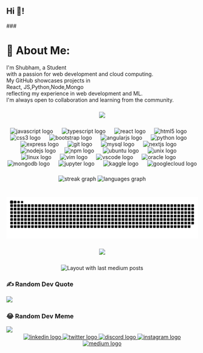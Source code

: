 <h2 align="left">Hi 👋! </h2>
###

# 💫 About Me:
I'm Shubham, a Student<br>with a passion for web development and cloud computing. <br>My GitHub showcases projects in<br> React, JS,Python,Node,Mongo<br> reflecting my experience in  web development and ML. <br>I'm always open to collaboration and learning from the community.
###

<div align="center">
  <img height="180" src="https://media.giphy.com/media/Nx0rz3jtxtEre/giphy.gif?cid=790b7611kl8epwswarqzd7fwf5gul79qy7p1cmc38g1t3udd&ep=v1_gifs_search&rid=giphy.gif&ct=g"  />
</div>

###

<div align="center">
  <img src="https://cdn.jsdelivr.net/gh/devicons/devicon/icons/javascript/javascript-original.svg" height="50" alt="javascript logo"  />
  <img width="15" />
  <img src="https://cdn.jsdelivr.net/gh/devicons/devicon/icons/typescript/typescript-original.svg" height="50" alt="typescript logo"  />
  <img width="15" />
  <img src="https://cdn.jsdelivr.net/gh/devicons/devicon/icons/react/react-original.svg" height="50" alt="react logo"  />
  <img width="15" />
  <img src="https://cdn.jsdelivr.net/gh/devicons/devicon/icons/html5/html5-original.svg" height="50" alt="html5 logo"  />
  <img width="15" />
  <img src="https://cdn.jsdelivr.net/gh/devicons/devicon/icons/css3/css3-original.svg" height="50" alt="css3 logo"  />
  <img width="15" />
  <img src="https://cdn.jsdelivr.net/gh/devicons/devicon/icons/bootstrap/bootstrap-original.svg" height="50" alt="bootstrap logo"  />
  <img width="15" />
  <img src="https://cdn.jsdelivr.net/gh/devicons/devicon/icons/angularjs/angularjs-original.svg" height="50" alt="angularjs logo"  />
  <img width="15" />
  <img src="https://cdn.jsdelivr.net/gh/devicons/devicon/icons/python/python-original.svg" height="50" alt="python logo"  />
  <img width="15" />
  <img src="https://cdn.jsdelivr.net/gh/devicons/devicon/icons/express/express-original.svg" height="50" alt="express logo"  />
  <img width="15" />
  <img src="https://cdn.jsdelivr.net/gh/devicons/devicon/icons/git/git-original.svg" height="50" alt="git logo"  />
  <img width="15" />
  <img src="https://cdn.jsdelivr.net/gh/devicons/devicon/icons/mysql/mysql-original.svg" height="50" alt="mysql logo"  />
  <img width="15" />
  <img src="https://cdn.jsdelivr.net/gh/devicons/devicon/icons/nextjs/nextjs-original.svg" height="50" alt="nextjs logo"  />
  <img width="15" />
  <img src="https://cdn.jsdelivr.net/gh/devicons/devicon/icons/nodejs/nodejs-original.svg" height="50" alt="nodejs logo"  />
  <img width="15" />
  <img src="https://cdn.jsdelivr.net/gh/devicons/devicon/icons/npm/npm-original-wordmark.svg" height="50" alt="npm logo"  />
  <img width="15" />
  <img src="https://cdn.jsdelivr.net/gh/devicons/devicon/icons/ubuntu/ubuntu-plain.svg" height="50" alt="ubuntu logo"  />
  <img width="15" />
  <img src="https://cdn.jsdelivr.net/gh/devicons/devicon/icons/unix/unix-original.svg" height="50" alt="unix logo"  />
  <img width="15" />
  <img src="https://cdn.jsdelivr.net/gh/devicons/devicon/icons/linux/linux-original.svg" height="50" alt="linux logo"  />
  <img width="15" />
  <img src="https://cdn.jsdelivr.net/gh/devicons/devicon/icons/vim/vim-original.svg" height="50" alt="vim logo"  />
  <img width="15" />
  <img src="https://cdn.jsdelivr.net/gh/devicons/devicon/icons/vscode/vscode-original.svg" height="50" alt="vscode logo"  />
  <img width="15" />
  <img src="https://cdn.jsdelivr.net/gh/devicons/devicon/icons/oracle/oracle-original.svg" height="50" alt="oracle logo"  />
  <img width="15" />
  <img src="https://cdn.jsdelivr.net/gh/devicons/devicon/icons/mongodb/mongodb-original.svg" height="50" alt="mongodb logo"  />
  <img width="15" />
  <img src="https://cdn.jsdelivr.net/gh/devicons/devicon/icons/jupyter/jupyter-original.svg" height="50" alt="jupyter logo"  />
  <img width="15" />
  <img src="https://cdn.jsdelivr.net/gh/devicons/devicon/icons/kaggle/kaggle-original.svg" height="50" alt="kaggle logo"  />
  <img width="15" />
  <img src="https://cdn.jsdelivr.net/gh/devicons/devicon/icons/googlecloud/googlecloud-original.svg" height="50" alt="googlecloud logo"  />
</div>

###

<div align="center">
  <img src="https://streak-stats.demolab.com?user=ShubhamKumar1095&locale=en&mode=daily&theme=dracula&hide_border=true&border_radius=5" height="150" alt="streak graph"  />
  <img src="https://github-readme-stats.vercel.app/api/top-langs?username=ShubhamKumar1095&locale=en&hide_title=false&layout=compact&card_width=320&langs_count=5&theme=dracula&hide_border=true" height="165" alt="languages graph"  />
</div>

###

<br clear="both">

<img src="https://raw.githubusercontent.com/ShubhamKumar1095/ShubhamKumar1095/output/snake.svg" alt="Snake animation" />

###

<div align="center">
  <img src="https://visitor-badge.laobi.icu/badge?page_id=ShubhamKumar1095.ShubhamKumar1095&left_text=Popularity"  />
</div>

###

<div align="center">
  <img src="https://github-read-medium-git-main.pahlevikun.vercel.app/latest?limit=3&username=shubhamsbm1095&theme=dark" alt="Layout with last medium posts"  />
</div>

###
### ✍️ Random Dev Quote
![](https://quotes-github-readme.vercel.app/api?type=horizontal&theme=radical)

### 😂 Random Dev Meme
<img src='https://memer-new.vercel.app/' style="height: 400px;"/>

<div align="center">
  <a href="https://www.linkedin.com/in/shubham1095/" target="_blank">
    <img src="https://raw.githubusercontent.com/maurodesouza/profile-readme-generator/master/src/assets/icons/social/linkedin/default.svg" width="89" height="40" alt="linkedin logo"  />
  </a>
  <a href="https://x.com/_skar_07" target="_blank">
    <img src="https://raw.githubusercontent.com/maurodesouza/profile-readme-generator/master/src/assets/icons/social/twitter/default.svg" width="89" height="40" alt="twitter logo"  />
  </a>
  <a href="https://discord.com/" target="_blank">
    <img src="https://raw.githubusercontent.com/maurodesouza/profile-readme-generator/master/src/assets/icons/social/discord/default.svg" width="89" height="40" alt="discord logo"  />
  </a>
  <a href="https://www.instagram.com/_shu.bh.am_07/" target="_blank">
    <img src="https://raw.githubusercontent.com/maurodesouza/profile-readme-generator/master/src/assets/icons/social/instagram/default.svg" width="89" height="40" alt="instagram logo"  />
  </a>
  <a href="https://medium.com/@shubhamsbm1095" target="_blank">
    <img src="https://raw.githubusercontent.com/maurodesouza/profile-readme-generator/master/src/assets/icons/social/medium/default.svg" width="89" height="40" alt="medium logo"  />
  </a>
</div>

###




